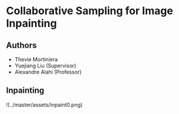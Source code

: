 # Collaborative Sampling for Image Inpainting

## Authors 

- Thevie Mortiniera
- Yuejiang Liu (Supervisor)
- Alexandre Alahi (Professor)


## Inpainting

!(../master/assets/inpaint0.png)
